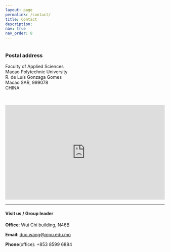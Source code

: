 ```yaml
---
layout: page
permalink: /contact/
title: Contact
description: 
nav: true
nav_order: 8
---
```


<div style="display: flex; flex-wrap: wrap; gap: 2rem; align-items: flex-start;">

  <!-- 左侧：地址 -->
  <div style="flex: 1; min-width: 280px;">
    <h3><strong> Postal address </strong></h3>
    <p>
    Faculty of Applied Sciences <br>
    Macao Polytechnic University <br>
    R. de Luís Gonzaga Gomes <br>
    Macao SAR, 999078 <br>
    CHINA <br>  
    </p>
  </div>

  <!-- 右侧：地图 -->
  <div style="flex: 1; min-width: 300px;">
    <iframe 
      src="https://www.google.com/maps/embed?pb=!1m18!1m12!1m3!1d3694.225190427038!2d113.54926717599878!3d22.193546746754983!2m3!1f0!2f0!3f0!3m2!1i1024!2i768!4f13.1!3m3!1m2!1s0x34017add184cf6cf%3A0xf2a64ab289d8fbae!2sMacao%20Polytechnic%20University!5e0!3m2!1sen!2sse!4v1743737061971!5m2!1sen!2sse" 
      width="100%" height="300" style="border:0;" 
      allowfullscreen="" loading="lazy" 
      referrerpolicy="no-referrer-when-downgrade">
    </iframe>
  </div>

</div>


---

#### **Visit us / Group leader**

**Office**: Wui Chi building, N46B

**Email**: <duo.wang@mpu.edu.mo>

**Phone**(office): +853 8599 6884
